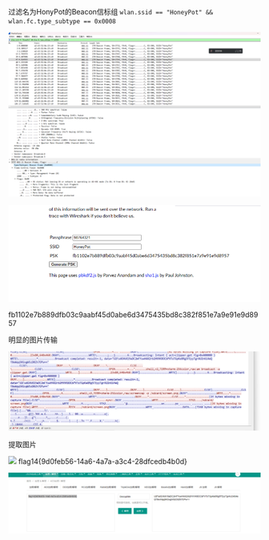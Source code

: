 过滤名为HonyPot的Beacon信标组
`wlan.ssid == "HoneyPot" && wlan.fc.type_subtype == 0x0008`

![](attachments/Pasted%20image%2020230310160353.png)



![](attachments/Pasted%20image%2020230310164107.png)

fb1102e7b889dfb03c9aabf45d0abe6d3475435bd8c382f851e7a9e91e9d8957

明显的图片传输

![](attachments/Pasted%20image%2020230310165855.png)

提取图片

![](attachments/sceen3.png)
flag14{9d0feb56-14a6-4a7a-a3c4-28dfcedb4b0d}


![](attachments/Pasted%20image%2020230310171318.png)
